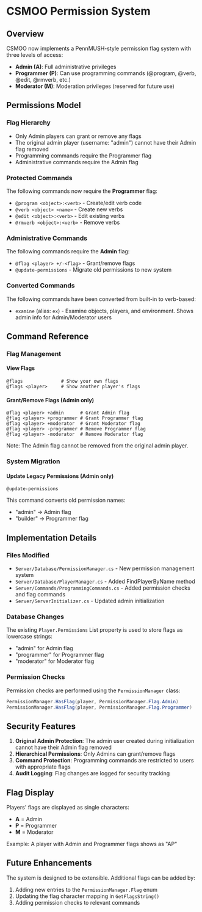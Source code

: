 # CSMOO Permission System

## Overview

CSMOO now implements a PennMUSH-style permission flag system with three levels of access:

- **Admin (A)**: Full administrative privileges
- **Programmer (P)**: Can use programming commands (@program, @verb, @edit, @rmverb, etc.)
- **Moderator (M)**: Moderation privileges (reserved for future use)

## Permissions Model

### Flag Hierarchy
- Only Admin players can grant or remove any flags
- The original admin player (username: "admin") cannot have their Admin flag removed
- Programming commands require the Programmer flag
- Administrative commands require the Admin flag

### Protected Commands
The following commands now require the **Programmer** flag:
- `@program <object>:<verb>` - Create/edit verb code
- `@verb <object> <name>` - Create new verbs
- `@edit <object>:<verb>` - Edit existing verbs  
- `@rmverb <object>:<verb>` - Remove verbs

### Administrative Commands
The following commands require the **Admin** flag:
- `@flag <player> +/-<flag>` - Grant/remove flags
- `@update-permissions` - Migrate old permissions to new system

### Converted Commands
The following commands have been converted from built-in to verb-based:
- `examine` (alias: `ex`) - Examine objects, players, and environment. Shows admin info for Admin/Moderator users

## Command Reference

### Flag Management

#### View Flags
```
@flags              # Show your own flags
@flags <player>     # Show another player's flags
```

#### Grant/Remove Flags (Admin only)
```
@flag <player> +admin      # Grant Admin flag
@flag <player> +programmer # Grant Programmer flag  
@flag <player> +moderator  # Grant Moderator flag
@flag <player> -programmer # Remove Programmer flag
@flag <player> -moderator  # Remove Moderator flag
```

Note: The Admin flag cannot be removed from the original admin player.

### System Migration

#### Update Legacy Permissions (Admin only)
```
@update-permissions
```
This command converts old permission names:
- "admin" → Admin flag
- "builder" → Programmer flag

## Implementation Details

### Files Modified
- `Server/Database/PermissionManager.cs` - New permission management system
- `Server/Database/PlayerManager.cs` - Added FindPlayerByName method
- `Server/Commands/ProgrammingCommands.cs` - Added permission checks and flag commands
- `Server/ServerInitializer.cs` - Updated admin initialization

### Database Changes
The existing `Player.Permissions` List<string> property is used to store flags as lowercase strings:
- "admin" for Admin flag
- "programmer" for Programmer flag  
- "moderator" for Moderator flag

### Permission Checks
Permission checks are performed using the `PermissionManager` class:
```csharp
PermissionManager.HasFlag(player, PermissionManager.Flag.Admin)
PermissionManager.HasFlag(player, PermissionManager.Flag.Programmer)
```

## Security Features

1. **Original Admin Protection**: The admin user created during initialization cannot have their Admin flag removed
2. **Hierarchical Permissions**: Only Admins can grant/remove flags  
3. **Command Protection**: Programming commands are restricted to users with appropriate flags
4. **Audit Logging**: Flag changes are logged for security tracking

## Flag Display

Players' flags are displayed as single characters:
- **A** = Admin
- **P** = Programmer  
- **M** = Moderator

Example: A player with Admin and Programmer flags shows as "AP"

## Future Enhancements

The system is designed to be extensible. Additional flags can be added by:
1. Adding new entries to the `PermissionManager.Flag` enum
2. Updating the flag character mapping in `GetFlagsString()`
3. Adding permission checks to relevant commands
